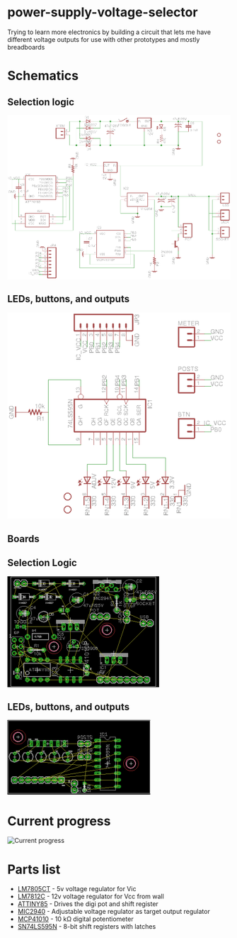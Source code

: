 # power-supply-voltage-selector
Trying to learn more electronics by building a circuit that lets me have different voltage outputs for use with other prototypes and mostly breadboards

# Schematics
## Selection logic
![Logic schematics](https://raw.githubusercontent.com/HokieGeek/power-supply-voltage-selector/master/schematics/voltage-selector-and-output.png)
## LEDs, buttons, and outputs
![LEDs and Buttons](https://raw.githubusercontent.com/HokieGeek/power-supply-voltage-selector/master/schematics/leds-and-buttons.png)

## Boards
## Selection Logic
![Main board](https://raw.githubusercontent.com/HokieGeek/power-supply-voltage-selector/master/schematics/voltage-selector-and-output.brd.png)
## LEDs, buttons, and outputs
![Board of LEDs and Buttons](https://raw.githubusercontent.com/HokieGeek/power-supply-voltage-selector/master/schematics/leds-and-buttons.brd.png)

# Current progress
![Current progress](http://i.imgur.com/MxiJSQX.jpg)

# Parts list
* [LM7805CT](http://www.mouser.com/ds/2/149/LM7805-189995.pdf) - 5v voltage regulator for Vic
* [LM7812C](https://www.fairchildsemi.com/datasheets/LM/LM7812.pdf) - 12v voltage regulator for Vcc from wall
* [ATTINY85](http://www.atmel.com/images/atmel-2586-avr-8-bit-microcontroller-attiny25-attiny45-attiny85_datasheet.pdf) - Drives the digi pot and shift register
* [MIC2940](http://www.micrel.com/_PDF/mic2940.pdf) - Adjustable voltage regulator as target output regulator
* [MCP41010](http://ww1.microchip.com/downloads/en/DeviceDoc/11195c.pdf) - 10 kΩ digital potentiometer
* [SN74LS595N](http://www.ti.com/lit/ds/symlink/sn74ls596.pdf) - 8-bit shift registers with latches
